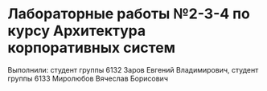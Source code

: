 # Лабораторные работы №2-3-4 по курсу Архитектура корпоративных систем
Выполнили:
студент группы 6132 Заров Евгений Владимирович,
студент группы 6133 Миролюбов Вячеслав Борисович
